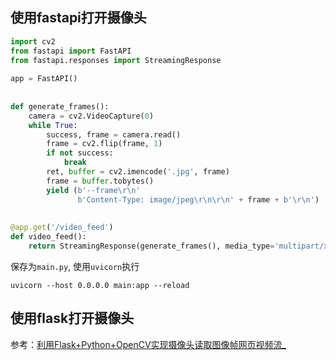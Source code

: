 ## 使用fastapi打开摄像头

```python
import cv2
from fastapi import FastAPI
from fastapi.responses import StreamingResponse
 
app = FastAPI()
 
 
def generate_frames():
    camera = cv2.VideoCapture(0)
    while True:
        success, frame = camera.read()
        frame = cv2.flip(frame, 1)
        if not success:
            break
        ret, buffer = cv2.imencode('.jpg', frame)
        frame = buffer.tobytes()
        yield (b'--frame\r\n'
               b'Content-Type: image/jpeg\r\n\r\n' + frame + b'\r\n')
 
 
@app.get('/video_feed')
def video_feed():
    return StreamingResponse(generate_frames(), media_type='multipart/x-mixed-replace; boundary=frame')
```
保存为`main.py`, 使用`uvicorn`执行
```shell
uvicorn --host 0.0.0.0 main:app --reload
```

## 使用flask打开摄像头
参考：[利用Flask+Python+OpenCV实现摄像头读取图像帧网页视频流_](https://blog.csdn.net/qq_33952811/article/details/119140307)

